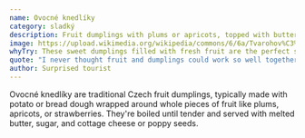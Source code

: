 ```yaml
---
name: Ovocné knedlíky
category: sladký
description: Fruit dumplings with plums or apricots, topped with butter, sugar, and cottage cheese
image: https://upload.wikimedia.org/wikipedia/commons/6/6a/Tvarohov%C3%A9_knedl%C3%ADky_pln%C4%9Bn%C3%A9_jahodami.jpg
whyTry: These sweet dumplings filled with fresh fruit are the perfect summer dessert. The contrast between the soft potato dough, juicy fruit center, and creamy toppings creates pure comfort food magic.
quote: "I never thought fruit and dumplings could work so well together. The strawberry burst in your mouth!"
author: Surprised tourist
---
```


Ovocné knedlíky are traditional Czech fruit dumplings, typically made with potato or bread dough wrapped around whole pieces of fruit like plums, apricots, or strawberries. They're boiled until tender and served with melted butter, sugar, and cottage cheese or poppy seeds.